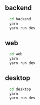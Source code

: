 ## backend

```bash
  cd backend
  yarn
  yarn run dev
```

## web

```bash
  cd web
  yarn
  yarn run dev
```

## desktop

```bash
  cd desktop
  yarn
  yarn run dev
```
